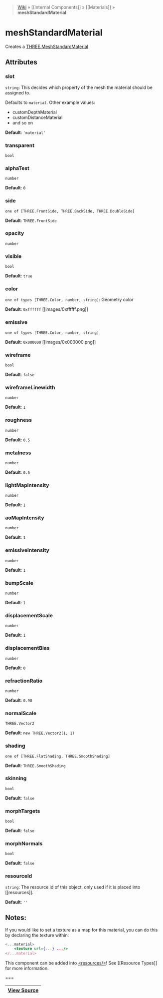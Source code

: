 > [Wiki](Home) » [[Internal Components]] » [[Materials]] » **meshStandardMaterial**

# meshStandardMaterial

Creates a [THREE.MeshStandardMaterial](https://threejs.org/docs/#Reference/Materials/MeshStandardMaterial)

## Attributes

### slot
``` string ```: This decides which property of the mesh the material should be assigned to.

Defaults to `material`. Other example values:
- customDepthMaterial
- customDistanceMaterial
- and so on

**Default**: `'material'`

### transparent
``` bool ```

### alphaTest
``` number ```

**Default**: `0`

### side
``` one of [THREE.FrontSide, THREE.BackSide, THREE.DoubleSide] ```

**Default**: `THREE.FrontSide`

### opacity
``` number ```

### visible
``` bool ```

**Default**: `true`

### color
``` one of types [THREE.Color, number, string] ```: Geometry color

**Default**: `0xffffff` [[images/0xffffff.png]]

### emissive
``` one of types [THREE.Color, number, string] ```

**Default**: `0x000000` [[images/0x000000.png]]

### wireframe
``` bool ```

**Default**: `false`

### wireframeLinewidth
``` number ```

**Default**: `1`

### roughness
``` number ```

**Default**: `0.5`

### metalness
``` number ```

**Default**: `0.5`

### lightMapIntensity
``` number ```

**Default**: `1`

### aoMapIntensity
``` number ```

**Default**: `1`

### emissiveIntensity
``` number ```

**Default**: `1`

### bumpScale
``` number ```

**Default**: `1`

### displacementScale
``` number ```

**Default**: `1`

### displacementBias
``` number ```

**Default**: `0`

### refractionRatio
``` number ```

**Default**: `0.98`

### normalScale
``` THREE.Vector2 ```

**Default**: `new THREE.Vector2(1, 1)`

### shading
``` one of [THREE.FlatShading, THREE.SmoothShading] ```

**Default**: `THREE.SmoothShading`

### skinning
``` bool ```

**Default**: `false`

### morphTargets
``` bool ```

**Default**: `false`

### morphNormals
``` bool ```

**Default**: `false`

### resourceId
``` string ```: The resource id of this object, only used if it is placed into [[resources]].

**Default**: `''`

## Notes:

If you would like to set a texture as a map for this material, 
you can do this by declaring the texture within:

```jsx
<...material>
    <texture url={...} .../>
</...material>
```

This component can be added into [&lt;resources/&gt;](resources)! See [[Resource Types]] for more information.

===

|**[View Source](../blob/master/src/lib/descriptors/Material/MeshStandardMaterialDescriptor.js)**|
 ---|
